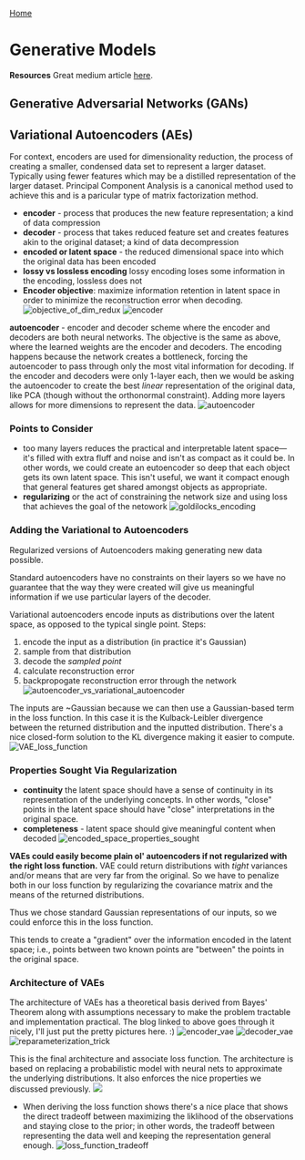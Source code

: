 [Home](index.md)
# Generative Models
**Resources**
Great medium article [here](https://towardsdatascience.com/understanding-variational-autoencoders-vaes-f70510919f73).

## Generative Adversarial Networks (GANs)

## Variational Autoencoders (AEs)

For context, encoders are used for dimensionality reduction, the process of creating a smaller, condensed data set to represent a larger dataset. Typically using fewer features which may be a distilled representation of the larger dataset. Principal Component Analysis is a canonical method used to achieve this and is a paricular type of matrix factorization method. 
- **encoder** - process that produces the new feature representation; a kind of data compression
- **decoder** - process that takes reduced feature set and creates features akin to the original dataset; a kind of data decompression
- **encoded or latent space** - the reduced dimensional space into which the original data has been encoded
- **lossy vs lossless encoding** lossy encoding loses some information in the encoding, lossless does not
- **Encoder objective**: maximize information retention in latent space in order to minimize the reconstruction error when decoding. ![objective_of_dim_redux](https://miro.medium.com/max/1096/1*9_DFaRan_hX9xMZldVGNjg@2x.png)
![encoder](https://miro.medium.com/max/2000/1*UdOybs9wOe3zW8vDAfj9VA@2x.png)

**autoencoder** - encoder and decoder scheme where the encoder and decoders are both neural networks. The objective is the same as above, where the learned weights are the encoder and decoders. The encoding happens because the network creates a bottleneck, forcing the autoencoder to pass through only the most vital information for decoding.
If the encoder and decoders were only 1-layer each, then we would be asking the autoencoder to create the best *linear* representation of the original data, like PCA (though without the orthonormal constraint). Adding more layers allows for more dimensions to represent the data.
![autoencoder](https://miro.medium.com/max/1400/1*bY_ShNK6lBCQ3D9LYIfwJg@2x.png)

### Points to Consider
- too many layers reduces the practical and interpretable latent space—it's filled with extra fluff and noise and isn't as compact as it could be. In other words, we could create an eutoencoder so deep that each object gets its own latent space. This isn't useful, we want it compact enough that general features get shared amongst objects as appropriate.
- **regularizing** or the act of constraining the network size and using loss that achieves the goal of the netowork
![goldilocks_encoding](https://miro.medium.com/max/2000/1*F-3zbCL_lp7EclKowfowMA@2x.png)

### Adding the Variational to Autoencoders
Regularized versions of Autoencoders making generating new data possible. 

Standard autoencoders have no constraints on their layers so we have no guarantee that the way they were created will give us meaningful information if we use particular layers of the decoder.

Variational autoencoders encode inputs as distributions over the latent space, as opposed to the typical single point.
Steps:
1) encode the input as a distribution (in practice it's Gaussian)
2) sample from that distribution
3) decode the *sampled point*
4) calculate reconstruction error
5) backpropogate reconstruction error through the network
![autoencoder_vs_variational_autoencoder](https://miro.medium.com/max/2000/1*ejNnusxYrn1NRDZf4Kg2lw@2x.png)


The inputs are ~Gaussian because we can then use a Gaussian-based term in the loss function. In this case it is the Kulback-Leibler divergence between the returned distribution and the inputted distribution. There's a nice closed-form solution to the KL divergence making it easier to compute.
![VAE_loss_function](https://miro.medium.com/max/1400/1*Q5dogodt3wzKKktE0v3dMQ@2x.png)

### Properties Sought Via Regularization
- **continuity** the latent space should have a sense of continuity in its representation of the underlying concepts. In other words, "close" points in the latent space should have "close" interpretations in the original space.
- **completeness** - latent space should give meaningful content when decoded
![encoded_space_properties_sought](https://miro.medium.com/max/2000/1*83S0T8IEJyudR_I5rI9now@2x.png)

**VAEs could easily become plain ol' autoencoders if not regularized with the right loss function.** VAE could return distributions with *tight* variances and/or means that are very far from the original. So we have to penalize both in our loss function by regularizing the covariance matrix and the means of the returned distributions.

Thus we chose standard Gaussian representations of our inputs, so we could enforce this in the loss function. 

This tends to create a "gradient" over the information encoded in the latent space; i.e., points between two known points are "between" the points in the original space.


### Architecture of VAEs
The architecture of VAEs has a theoretical basis derived from Bayes' Theorem along with assumptions necessary to make the problem tractable and implementation practical. The blog linked to above goes through it nicely, I'll just put the pretty pictures here. :)
![encoder_vae](https://miro.medium.com/max/1400/1*XYyWimolMhPDMg8qCNlcwg@2x.png)
![decoder_vae](https://miro.medium.com/max/1400/1*1n6HwjwUWbmE9PvCzOVcbw@2x.png)
![reparameterization_trick](https://miro.medium.com/max/2000/1*S8CoO3TGtFBpzv8GvmgKeg@2x.png)

This is the final architecture and associate loss function. The architecture is based on replacing a probabilistic model with neural nets to approximate the underlying distributions. It also enforces the nice properties we discussed previously. 
![](https://miro.medium.com/max/2000/1*eRcdr8gczweQHk--1pZF9A@2x.png)
- When deriving the loss function shows there's a nice place that shows the direct tradeoff between maximizing the liklihood of the observations and staying close to the prior; in other words, the tradeoff between representing the data well and keeping the representation general enough.
![loss_function_tradeoff](https://miro.medium.com/max/1400/1*v56YF5KqZk35r85EZBZuAQ@2x.png)

